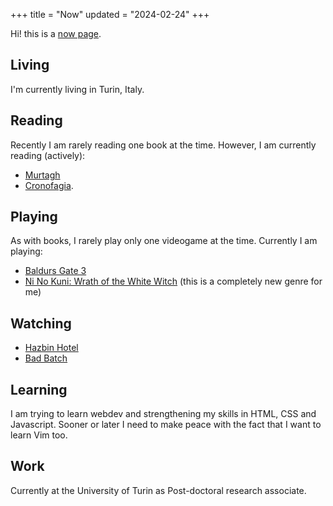 +++
title = "Now"
updated = "2024-02-24"
+++

Hi! this is a [now page](https://nownownow.com/about). 

## Living

I'm currently living in Turin, Italy.

## Reading

Recently I am rarely reading one book at the time. 
However, I am currently reading (actively): 

- [Murtagh](https://openlibrary.org/books/OL47319456M/Murtagh) 
- [Cronofagia](https://openlibrary.org/books/OL51160355M/Cronofagia).

## Playing

As with books, I rarely play only one videogame at the time. 
Currently I am playing:
- [Baldurs Gate 3](https://thegamesdb.net/game.php?id=69037) 
- [Ni No Kuni: Wrath of the White Witch](https://thegamesdb.net/game.php?id=66426) (this is a completely new genre for me)

## Watching

- [Hazbin Hotel](https://www.themoviedb.org/tv/94954-hazbin-hotel)
- [Bad Batch](https://www.themoviedb.org/tv/105971-star-wars-the-bad-batch)

## Learning

I am trying to learn webdev and strengthening my skills in HTML, CSS and Javascript.
Sooner or later I need to make peace with the fact that I want to learn Vim too.

## Work

Currently at the University of Turin as Post-doctoral research associate.
